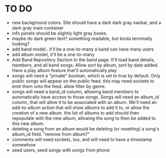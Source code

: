 # TO DO

- new background colors. Site should have a dark dark gray navbar, and a dark gray main container
- info panels should be slightly light gray boxes.
- maybe do dark green text? something readable, but kinda terminally looking?
- add band model.. it'll be a one-to-many a band can have many users
- add album model, it'll be a one-to-many
- Add Band Repository Section to the band page. It'll load band details, members, and all band songs. Allow sort by album, sort by date added. Have a play album feature that'll automatically play
- songs will need a "private" boolean, which is set to true by default. Only public songs will appear on the public feed. this may need sockets to emit them onto the feed. allow filter by genre.
- songs will need a band_id column, allowing band members to automatically have access to those songs. Songs will need an album_id column, that will allow it to be associated with an album. We'll need an add-to-album action that will show albums to add it to, or allow the creation of a new album. the list of albums to add should then repopulate with the new album, allowing the song to then be added to this new album.
- deleting a song from an album would be deleting (or resetting) a song's album_id field. "remove from album?"
- comments will need sockets, too, and will need to have a timestamp somewhow
- seed users, seed songs with songs from phone
